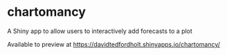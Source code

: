 # chartomancy
A Shiny app to allow users to interactively add forecasts to a plot

Available to preview at https://davidtedfordholt.shinyapps.io/chartomancy/

